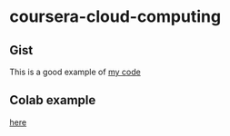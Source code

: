 # coursera-cloud-computing
## Gist
This is a good example of [my code](https://gist.github.com/navroop-ch/a8d04f969f5eb065334dab10d2502cf0) 

## Colab example
[here](https://colab.research.google.com/drive/1Hso5hDTlapp4_sU2Pc3i_W_hxmtQO8dZ?usp=sharing)
